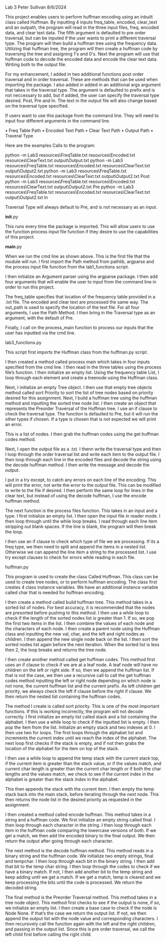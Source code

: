 Lab 3
Peter Sullivan
8/6/2024

This project enables users to perform huffman encoding using an inbuilt class called Huffman. By inputting 4 inputs freq_table, encoded, clear_text and an outpath, the program will read in the three input files, freq, encoded data, and clear text data. The fifth argument is defaulted to pre order traversal, but can be inputed if the user wants to print a different traversal type. The program will then build a huffman tree using the frequency data. Utilizing that huffman tree, the program will then create a huffman code by traversing the tree and assigning 1's and 0's. Next the program will use that huffman code to decode the encoded data and encode the clear text data. Writing both to the output file.

For my enhancement, I added in two additional functions post order traversal and in order traversal. These are methods that can be used when importing the package. I also added in added in an additional args argument that takes in the traversal type. The argument is defaulted to prefix and is not neccessary to add, but if added, the user can specify the traversal type desired. Post, Pre and In. The text in the output file will also change based on the traversal type specified.

 If users want to use this package from the command line. They will need to input four different arguments in the command line. 

•   Freq Table Path
•   Encoded Text Path
•   Clear Text Path
•   Output Path
•   Traveral Type

Here are the examples Calls to the program:

python -m Lab3 resources\FreqTable.txt resources\Encoded.txt resources\ClearText.txt output\Output.txt
python -m Lab3 resources\FreqTable.txt resources\Encoded.txt resources\ClearText.txt output\Output2.txt 
python -m Lab3 resources\FreqTable.txt resources\Encoded.txt resources\ClearText.txt output\Output2.txt Post
python -m Lab3 resources\FreqTable.txt resources\Encoded.txt resources\ClearText.txt output\Output2.txt Pre
python -m Lab3 resources\FreqTable.txt resources\Encoded.txt resources\ClearText.txt output\Output2.txt In

Traversal Type will always default to Pre, and is not necessary as an input. 


__init__.py

This runs every time the package is imported. This will allow users to use the function process input file function if they desire to use the capabilities of this project.

__main__.py

When we run the cmd line as shown above. This is the first file that the module will run. I first import the Path method from pathlib, argparse and the process input file function from the lab1_functions script.

I then initialize an Argument parser using the argparse package. I then add four arguments that will enable the user to input from the command line in order to run this project. 

The freq_table specifies that location of the frequency table provided in a .txt file. The encoded and clear text are processed the same way. The out_path is used to specify the location of the text file. For all four arguments, I use the Path Method. I then bring in the Traversal type as an argument, with the default of Pre.

Finally, I call on the process_main function to process our inputs that the user has inputted via the cmd line.

lab3_functions.py

This script first imports the Huffman class from the huffman.py script.

I then created a method called process main which takes in four inputs specified from the cmd line. I then read in the three tables using the process file’s function. I then initialize an empty list. Using the frequency table List, I loop through each element and create a treenode using the Huffman class.

Next, I initialize an empty Tree object. I then use that empty tree objects method called sort Priority to sort the list of tree nodes based on priority desired for this assignment. Next, I build a huffman tree using the huffman method and inputting the sorted tree node list. I then create an object that represents the Preorder Traversal of the Huffman tree. I use an if clause to check the traversal type. The function is defaulted to Pre, but it will run the other types if chosen. If a type is chosen that is not expected we will print an error.

This is a list of nodes. I then grab the huffman codes using the get huffman codes method. 

Next, I open the output file as a .txt. I thenn write the traversal type and then I loop through the order traversal list and write each item to the output file. I then loop through each line in the encoded files and decode the string using the decode huffman method. I then write the message and decode the output.

I put in a try except, to catch any errors on each line of the encoding. This will print the error, not write the error to the output file. This can be modified to write to the file if desired. I then perform the same loop for lines in the clear text, but instead of using the decode huffman, I use the encode huffman method.

The next function is the process files function. This takes in an input and a type. I first initialize an empty list. I then open the input file in reader mode. I then loop through until the while loop breaks. I read through each line item stripping out blank spaces. If the line is blank, the program will then break the loop.

I then use an if clause to check which type of file we are processing. If its a freq type, we then need to split and append the items in a nested list. Otherwise we can append the line item a string to the processed list. I use try except clauses to check for errors while reading in each file.

huffman.py

This program is used to create the class Called Huffman. This class can be used to create tree nodes, or to perform huffman encoding. The class first creates 4 class instance variables. We have an additional instance variable called char that is needed for huffman encoding.

I then create a method called build huffman tree. This method takes in a sorted list of nodes. For best accuracy, it is recommended that the nodes are presorted before pushing to this method. I then use a while loop to check if the length of the sorted nodes list is greater than 1. If so, we pop the first two items in the list. I then combine the values of each node and the characters of each node. I then create a parent node using the Huffman class and inputting the new val, char, and the left and right nodes as children. I then append the new single node back on the list. I then sort the sorted nodes list again before the next iteration. When the sorted list is less then 2, the loop breaks and returns the tree node.

I then create another method called get huffman codes. This method first uses an if clause to check if we are at a leaf node. A leaf node will have no children on the left or right side. If so, then we append the huffman list. If that is not the case, we then use a recursive call to call the get huffman codes method inputting the left or right node depending on which node is not none, the current huffman list and the current prefix. As left children get priority, we always check the left if clause before the right if clause. We then return the nested list containing the huffman codes.

The method I create is called sort priority. This is one of the most important functions. If this is working incorrectly, the program will not decode correctly. I first initialize an empty list called stack and a list containing the alphabet. I then use a while loop to check if the inputted list is empty.
I then pop the item from the list. Initialize an empty stack and two indexes at 0. 
I then use two for loops. The first loops through the alphabet list and increments the current index until we reach the index of the alphabet. The next loop first checks if the stack is empty, and if not then grabs the location of the alphabet for the item on top of the stack.

I then use a while loop to append the temp stack with the current stack top, if the current item is greater than the stack value, or if the values match, and current char length is greater than the current char length or if both the char lengths and the values match, we check to see if the current index in the alphabet is greater than the stack index in the alphabet.

This then appends the stack with the current item. I then empty the temp stack back into the main stack, before iterating through the next node. This then returns the node list in the desired priority as requested in the assignment.

I then created a method called encode huffman. This method takes in a string and a huffman code. We first initialize an empty string called final. I then loop through each character in the string. I then loop through each item in the huffman code comparing the lowercase versions of both. If we get a match, we then add the encoded binary to the final output. We then return the output after going through each character.

The next method is the decode huffman method. This method reads in a binary string and the huffman code. We initialize two empty strings, final and tempchar. I then loop through each bit in the binary string. I then add that bit to the temp char string. I then loop through the codes to check if we have a binary match. If not, I then add another bit to the temp string and keep adding until we get a match. If we get a match, temp is cleared and we keep processing the bits until the code is processed. We return the decoded string.

The final method is the Preorder Traversal method. This method takes in a tree node object. This method first checks to see if the output is none, if so, we initialize an empty list. I then create a base case to check if the node is Node None. If that’s the case we return the output list. If not, we then append the output list with the node value and corresponding characters. I then recursively call the function again with the left and the right children, and passing in the output list. Since this is pre order traversal, we call the left child first before calling the right child.


